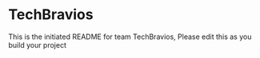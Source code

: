# TechBravios
This is the initiated README for team TechBravios, Please edit this as you build your project

